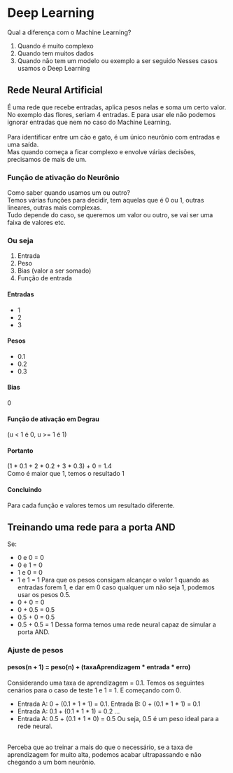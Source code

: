 # Deep Learning
Qual a diferença com o Machine Learning?  
1. Quando é muito complexo
2. Quando tem muitos dados
3. Quando não tem um modelo ou exemplo a ser seguido
Nesses casos usamos o Deep Learning

## Rede Neural Artificial
É uma rede que recebe entradas, aplica pesos nelas e soma um certo valor.  
No exemplo das flores, seriam 4 entradas. E para usar ele não podemos ignorar entradas que nem no caso do Machine Learning.  
<br>
Para identificar entre um cão e gato, é um único neurônio com entradas e uma saída.  
Mas quando começa a ficar complexo e envolve várias decisões, precisamos de mais de um.  
  
### Função de ativação do Neurônio
Como saber quando usamos um ou outro?  
Temos várias funções para decidir, tem aquelas que é 0 ou 1, outras lineares, outras mais complexas.  
Tudo depende do caso, se queremos um valor ou outro, se vai ser uma faixa de valores etc.  

### Ou seja
1. Entrada
2. Peso
3. Bias (valor a ser somado)
4. Função de entrada

#### Entradas
* 1
* 2
* 3

#### Pesos
* 0.1
* 0.2
* 0.3

#### Bias
0

#### Função de ativação em Degrau
(u < 1 é 0, u >= 1 é 1)

#### Portanto
(1 * 0.1 + 2 * 0.2 + 3 * 0.3) + 0 = 1.4  
Como é maior que 1, temos o resultado 1

#### Concluindo
Para cada função e valores temos um resultado diferente.  
  
## Treinando uma rede para a porta AND
Se:
* 0 e 0 = 0
* 0 e 1 = 0
* 1 e 0 = 0
* 1 e 1 = 1
Para que os pesos consigam alcançar o valor 1 quando as entradas forem 1, e dar em 0 caso qualquer um não seja 1, podemos usar os pesos 0.5.  
* 0 + 0 = 0
* 0 + 0.5 = 0.5
* 0.5 + 0 = 0.5
* 0.5 + 0.5 = 1
Dessa forma temos uma rede neural capaz de simular a porta AND.  

### Ajuste de pesos
#### pesos(n + 1) = peso(n) + (taxaAprendizagem * entrada * erro)
Considerando uma taxa de aprendizagem = 0.1. Temos os seguintes cenários para o caso de teste 1 e 1 = 1. E começando com 0.  
* Entrada A: 0 + (0.1 * 1 * 1) = 0.1. Entrada B: 0 + (0.1 * 1 * 1) = 0.1
* Entrada A: 0.1 + (0.1 * 1 * 1) = 0.2 ...
* Entrada A: 0.5 + (0.1 * 1 * 0) = 0.5
Ou seja, 0.5 é um peso ideal para a rede neural.  
<br>
Perceba que ao treinar a mais do que o necessário, se a taxa de aprendizagem for muito alta, podemos acabar ultrapassando e não chegando a um bom neurônio.  




